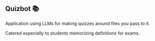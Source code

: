 ## Quizbot 📚

Application using LLMs for making quizzes around files you pass to it.

Catered especially to students memorizing definitions for exams.